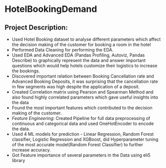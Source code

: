 # HotelBookingDemand

## Project Description:

- Used Hotel Booking dataset to analyse different parameters which affect the decision making of the customer for booking a room in the hotel
- Performed Data Cleaning for performing the EDA.
- Used EDA and Advanced EDA (Pandas Profiling, Autoviz, Pandas Describe) to graphically represent the data and answer important questions which would help hotels customize their logistics to increase the bookings.
- Discovered important relation between Booking Cancellation rate and Advanced Booking Deposits, it was surprising that the cancellation rate in few segments was high despite the application of a deposit.
- Created Correlation matrix using Pearson and Spearman Method and also found highly correlated parameters which gave useful insights into the data
- Found the most important features which contributed to the decision making of the customer.
- *Feature Engineering*: Created Pipeline for full data preprocessing of continuous and categorical data and used OneHotEncoder to encode the data.
- Used 4 ML models for prediction - Linear Regression, Random Forest classifier, Logistic Regression and XGBoost, did Hyperparameter tuning of the most accurate model(Random Forest Classifier) to further increase accuracy.
- Got Feature importance of several parameters in the Data using eli5 library
